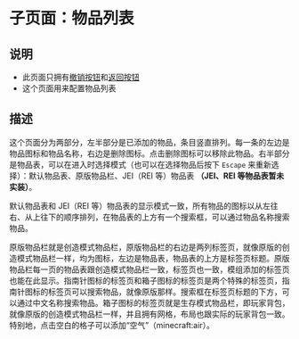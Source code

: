 # 子页面：物品列表

## 说明

- 此页面只拥有[撤销按钮](../interface-frame.md#撤销)和[返回按钮](../interface-frame.md#返回)
- 这个页面用来配置物品列表

## 描述

这个页面分为两部分，左半部分是已添加的物品，条目竖直排列。每一条的左边是物品图标和物品名称，右边是删除图标。点击删除图标可以移除此物品。右半部分是物品表，可以在进入时选择模式（也可以在选择物品后按下 `Escape` 来重新选择）：默认物品表、原版物品栏、JEI（REI 等）物品表 **（JEI、REI 等物品表暂未实装）**。

默认物品表和 JEI（REI 等）物品表的显示模式一致，所有物品的图标以从左往右、从上往下的顺序排列，在物品表的上方有一个搜索框，可以通过物品名称搜索物品。

原版物品栏就是创造模式物品栏，原版物品栏的右边是两列标签页，就像原版的创造模式物品栏一样，均为图标，左边是物品表，物品表的上方是标签页标题。原版物品栏每一页的物品表跟创造模式物品栏一致，标签页也一致，模组添加的标签页也能在此显示。指南针图标的标签页和箱子图标的标签页是两个特殊的标签页，指南针图标的标签页可以搜索物品，就像原版那样。搜索框在标签页标题的下方，可以通过中文名称搜索物品。箱子图标的标签页就是生存模式物品栏，即玩家背包，就像原版的创造模式物品栏一样，并且拥有网格，布局也跟实际的玩家背包一致。特别地，点击空白的格子可以添加“空气”（minecraft:air）。
